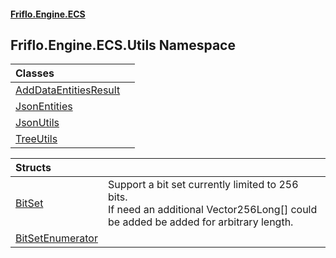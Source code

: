 #### [Friflo.Engine.ECS](index.md#'index')

## Friflo.Engine.ECS.Utils Namespace

| Classes | |
| :--- | :--- |
| [AddDataEntitiesResult](AddDataEntitiesResult.md#'Friflo.Engine.ECS.Utils.AddDataEntitiesResult') | |
| [JsonEntities](JsonEntities.md#'Friflo.Engine.ECS.Utils.JsonEntities') | |
| [JsonUtils](JsonUtils.md#'Friflo.Engine.ECS.Utils.JsonUtils') | |
| [TreeUtils](TreeUtils.md#'Friflo.Engine.ECS.Utils.TreeUtils') | |

| Structs | |
| :--- | :--- |
| [BitSet](BitSet.md#'Friflo.Engine.ECS.Utils.BitSet') | Support a bit set currently limited to 256 bits.<br/> If need an additional Vector256Long[] could be added be added for arbitrary length. |
| [BitSetEnumerator](BitSetEnumerator.md#'Friflo.Engine.ECS.Utils.BitSetEnumerator') | |
